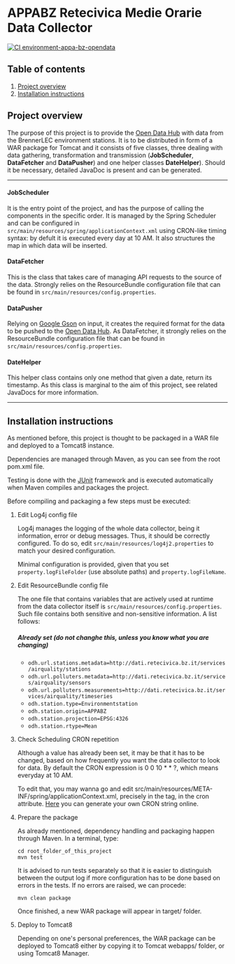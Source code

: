 <!--
SPDX-FileCopyrightText: NOI Techpark <digital@noi.bz.it>

SPDX-License-Identifier: CC0-1.0
-->

# APPABZ Retecivica Medie Orarie Data Collector

[![CI environment-appa-bz-opendata](https://github.com/noi-techpark/bdp-commons/actions/workflows/ci-environment-appa-bz-opendata.yml/badge.svg)](https://github.com/noi-techpark/bdp-commons/actions/workflows/ci-environment-appa-bz-opendata.yml)

## Table of contents

1. [Project overview](#Project-overview)
2. [Installation instructions](#Installation-instructions)


## Project overview

The purpose of this project is to provide the [Open Data Hub](https://github.com/idm-suedtirol/bdp-core) with data from the BrennerLEC environment stations.
It is to be distributed in form of a WAR package for Tomcat and it consists of five classes, three dealing with data gathering, transformation and transmission (**JobScheduler**, **DataFetcher** and **DataPusher**) and one helper classes **DateHelper**). Should it be necessary, detailed JavaDoc is present and can be generated.

---

#### JobScheduler

It is the entry point of the project, and has the purpose of calling the components in the specific order. It is managed by the Spring Scheduler and can be configured in `src/main/resources/spring/applicationContext.xml` using CRON-like timing syntax: by defult it is executed every day at 10 AM.
It also structures the map in which data will be inserted.

#### DataFetcher

This is the class that takes care of managing API requests to the source of the data. Strongly relies on the ResourceBundle configuration file that can be found in `src/main/resources/config.properties`.

#### DataPusher

Relying on [Google Gson](https://github.com/google/gson) on input, it creates the required format for the data to be pushed to the [Open Data Hub](https://github.com/idm-suedtirol/bdp-core). As DataFetcher, it strongly relies on the ResourceBundle configuration file that can be found in `src/main/resources/config.properties`.

#### DateHelper

This helper class contains only one method that given a date, return its timestamp. As this class is marginal to the aim of this project, see related JavaDocs for more information.


---

## Installation instructions

As mentioned before, this project is thought to be packaged in a WAR file and deployed to a Tomcat8 instance.

Dependencies are managed through Maven, as you can see from the root pom.xml file.

Testing is done with the [JUnit](https://junit.org/junit4/) framework and is executed automatically when Maven compiles and packages the project.

Before compiling and packaging a few steps must be executed:


1. Edit Log4j config file

	Log4j manages the logging of the whole data collector, being it information, error or debug messages. Thus, it should be correctly configured. To do so, edit `src/main/resources/log4j2.properties` to match your desired configuration.

    Minimal configuration is provided, given that you set `property.logFileFolder` (use absolute paths) and `property.logFileName`.

2. Edit ResourceBundle config file

	The one file that contains variables that are actively used at runtime from the data collector itself is `src/main/resources/config.properties`. Such file contains both sensitive and non-sensitive information. A list follows:

    ##### Already set (do not changhe this, unless you know what you are changing)
    - `odh.url.stations.metadata=http://dati.retecivica.bz.it/services/airquality/stations`
    - `odh.url.polluters.metadata=http://dati.retecivica.bz.it/services/airquality/sensors`
    - `odh.url.polluters.measurements=http://dati.retecivica.bz.it/services/airquality/timeseries`
    - `odh.station.type=Environmentstation`
    - `odh.station.origin=APPABZ`
    - `odh.station.projection=EPSG:4326`
    - `odh.station.rtype=Mean`
    
3. Check Scheduling CRON repetition

    Although a value has already been set, it may be that it has to be changed, based on how frequently you want the data collector to look for data. By default the CRON expression is 0 0 10 * * ?, which means everyday at 10 AM.

    To edit that, you may wanna go and edit src/main/resources/META-INF/spring/applicationContext.xml, precisely in the <task-scheduled> tag, in the cron attribute. [Here](https://www.freeformatter.com/cron-expression-generator-quartz.html) you can generate your own CRON string online.


4. Prepare the package

    As already mentioned, dependency handling and packaging happen through Maven. In a terminal, type:
    
    ```
    cd root_folder_of_this_project
    mvn test
    ```
    
    It is advised to run tests separately so that it is easier to distinguish between the output log if more configuration has to be done based on errors in the tests. If no errors are raised, we can procede:
    
    ```
    mvn clean package
    ```
    
    Once finished, a new WAR package will appear in target/ folder.


5. Deploy to Tomcat8

    Depending on one's personal preferences, the WAR package can be deployed to Tomcat8 either by copying it to Tomcat webapps/ folder, or using Tomcat8 Manager.
    
